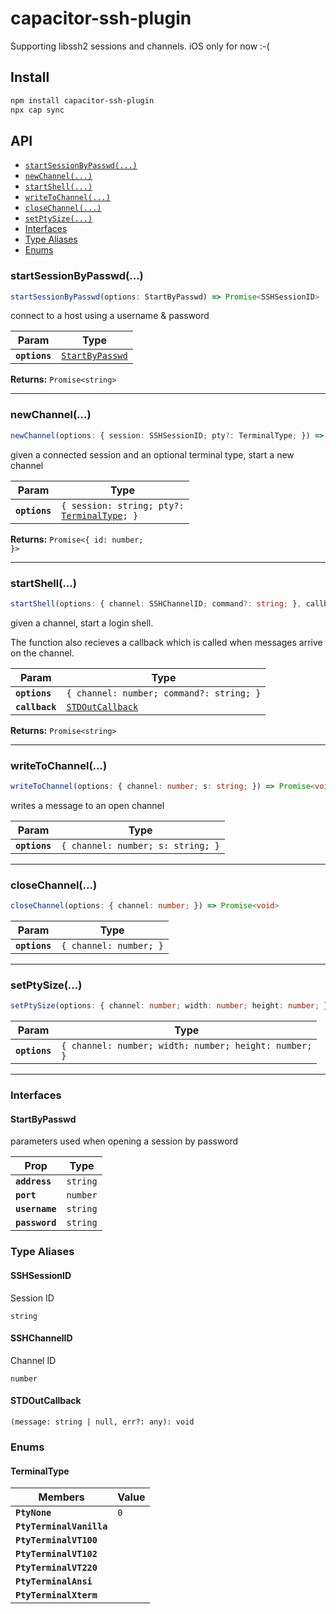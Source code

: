 # capacitor-ssh-plugin

Supporting libssh2 sessions and channels.
iOS only for now :-(

## Install

```bash
npm install capacitor-ssh-plugin
npx cap sync
```

## API

<docgen-index>

* [`startSessionByPasswd(...)`](#startsessionbypasswd)
* [`newChannel(...)`](#newchannel)
* [`startShell(...)`](#startshell)
* [`writeToChannel(...)`](#writetochannel)
* [`closeChannel(...)`](#closechannel)
* [`setPtySize(...)`](#setptysize)
* [Interfaces](#interfaces)
* [Type Aliases](#type-aliases)
* [Enums](#enums)

</docgen-index>

<docgen-api>
<!--Update the source file JSDoc comments and rerun docgen to update the docs below-->

### startSessionByPasswd(...)

```typescript
startSessionByPasswd(options: StartByPasswd) => Promise<SSHSessionID>
```

connect to a host using a username & password

| Param         | Type                                                    |
| ------------- | ------------------------------------------------------- |
| **`options`** | <code><a href="#startbypasswd">StartByPasswd</a></code> |

**Returns:** <code>Promise&lt;string&gt;</code>

--------------------


### newChannel(...)

```typescript
newChannel(options: { session: SSHSessionID; pty?: TerminalType; }) => Promise<{ id: number; }>
```

given a connected session and an optional terminal type,
start a new channel

| Param         | Type                                                                              |
| ------------- | --------------------------------------------------------------------------------- |
| **`options`** | <code>{ session: string; pty?: <a href="#terminaltype">TerminalType</a>; }</code> |

**Returns:** <code>Promise&lt;{ id: number; }&gt;</code>

--------------------


### startShell(...)

```typescript
startShell(options: { channel: SSHChannelID; command?: string; }, callback: STDOutCallback) => Promise<string>
```

given a channel, start a login shell.

The function also recieves a callback which is called when messages 
arrive on the channel.

| Param          | Type                                                      |
| -------------- | --------------------------------------------------------- |
| **`options`**  | <code>{ channel: number; command?: string; }</code>       |
| **`callback`** | <code><a href="#stdoutcallback">STDOutCallback</a></code> |

**Returns:** <code>Promise&lt;string&gt;</code>

--------------------


### writeToChannel(...)

```typescript
writeToChannel(options: { channel: number; s: string; }) => Promise<void>
```

writes a message to an open channel

| Param         | Type                                         |
| ------------- | -------------------------------------------- |
| **`options`** | <code>{ channel: number; s: string; }</code> |

--------------------


### closeChannel(...)

```typescript
closeChannel(options: { channel: number; }) => Promise<void>
```

| Param         | Type                              |
| ------------- | --------------------------------- |
| **`options`** | <code>{ channel: number; }</code> |

--------------------


### setPtySize(...)

```typescript
setPtySize(options: { channel: number; width: number; height: number; }) => Promise<void>
```

| Param         | Type                                                             |
| ------------- | ---------------------------------------------------------------- |
| **`options`** | <code>{ channel: number; width: number; height: number; }</code> |

--------------------


### Interfaces


#### StartByPasswd

parameters used when opening a session by password

| Prop           | Type                |
| -------------- | ------------------- |
| **`address`**  | <code>string</code> |
| **`port`**     | <code>number</code> |
| **`username`** | <code>string</code> |
| **`password`** | <code>string</code> |


### Type Aliases


#### SSHSessionID

Session ID

<code>string</code>


#### SSHChannelID

Channel ID

<code>number</code>


#### STDOutCallback

<code>(message: string | null, err?: any): void</code>


### Enums


#### TerminalType

| Members                  | Value          |
| ------------------------ | -------------- |
| **`PtyNone`**            | <code>0</code> |
| **`PtyTerminalVanilla`** |                |
| **`PtyTerminalVT100`**   |                |
| **`PtyTerminalVT102`**   |                |
| **`PtyTerminalVT220`**   |                |
| **`PtyTerminalAnsi`**    |                |
| **`PtyTerminalXterm`**   |                |

</docgen-api>
